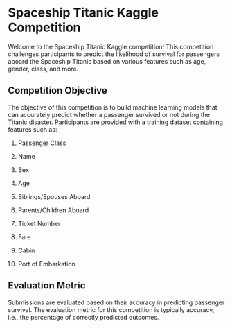 # Spaceship Titanic Kaggle Competition

Welcome to the Spaceship Titanic Kaggle competition! This competition challenges participants to predict the likelihood of survival for passengers aboard the Spaceship Titanic based on various features such as age, gender, class, and more.

## Competition Objective

The objective of this competition is to build machine learning models that can accurately predict whether a passenger survived or not during the Titanic disaster. Participants are provided with a training dataset containing features such as:

1. Passenger Class

2. Name

3. Sex

4. Age

5. Siblings/Spouses Aboard

6. Parents/Children Aboard

7. Ticket Number

8. Fare

9. Cabin

10. Port of Embarkation

## Evaluation Metric

Submissions are evaluated based on their accuracy in predicting passenger survival. The evaluation metric for this competition is typically accuracy, i.e., the percentage of correctly predicted outcomes.
